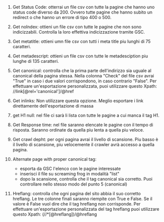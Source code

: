 1. Get Status Code: otterrai un file csv con tutte la pagine che hanno uno status code diverso da 200. Ovvero tutte pagine che hanno subito un redirect o che hanno un errore di tipo 400 o 500.

2. Get noIndex: ottieni un file csv con tutte le pagine che non sono indicizzabili. Controlla la loro effettiva indicizzazione tramite GSC.

3. Get metatitle: ottieni umn file csv con tutti i meta title piu lunghi di 75 caratteri.

4. Get metadescript: ottieni un file csv con tutte le metadesciption piu lunghe di 135 caratteri.

5. Get canonical: controlla che la prima parte dell'indirizzo sia uguale al canonical della pagina stessa. Nella colonna "Check" del file csv avrai "True" in caso     i due valori corrispondono, in caso contrario "False".
    Per effettuare un'esportazione personalizzata, puoi utilizzare questo Xpath: //link[@rel='canonical']/@href

6. Get inlinks: Non utilizzare questa opzione. Meglio esportare i link direttamente dell'esportazione di massa

7. get H1 null: nel file ci sarà li lista con tutte le pagine a cui manca il tag H1.

8. Get Response time: nel file saranno elencate le pagine con il tempo di risposta. Saranno ordinate da quella piu lenta a quella piu veloce.

9. Get crawl depht: per ogni pagina avrai il livello di scansione. Piu basso è il livello di scansione, piu velocemente il crawler avrà accesso a quella pagina.

10. Alternate page with proper canonical tag: 
    - esporta da GSC l'elenco con le pagine interessate
    - inserisci il file su screaming frog in modalità "list"
    - dopo la scansione, controlla che il tag canonical sia corretto. Puoi controllare nello stesso modo del punto 5 (canonical)

11. Hreflang: controlla che ogni pagina del sito abbia il suo corretto hreflang. 
    Le tre colonne finali saranno riempite con True e False. Se il valore è  False vuol dire che il tag hreflang non corrisponde.
    Per effettuare un'esportazione personalizzata del tag hreflang puoi utilizzare questo Xpath: (//*[@hreflang])/@hreflang
